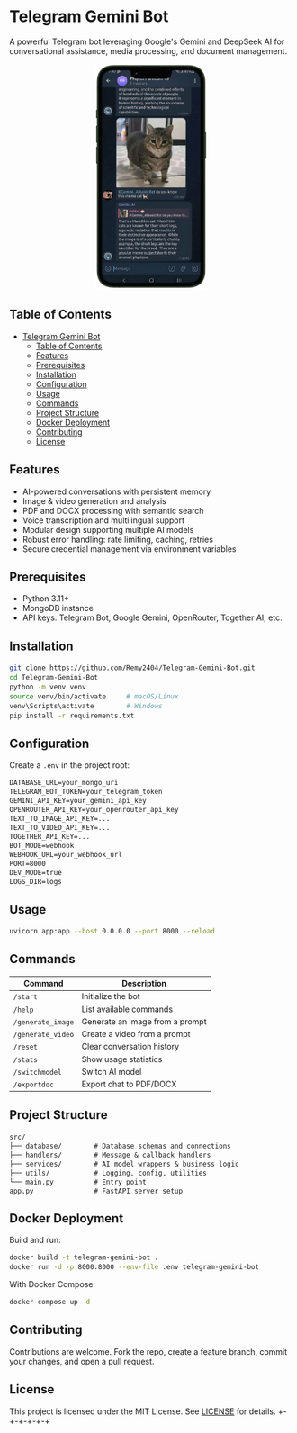 # Telegram Gemini Bot

A powerful Telegram bot leveraging Google's Gemini and DeepSeek AI for conversational assistance, media processing, and document management.

<div align="center">
  <img src="assets/templates/Project_report_group5.png" alt="Telegram Gemini Bot" width="200" />
</div>

## Table of Contents
- [Telegram Gemini Bot](#telegram-gemini-bot)
  - [Table of Contents](#table-of-contents)
  - [Features](#features)
  - [Prerequisites](#prerequisites)
  - [Installation](#installation)
  - [Configuration](#configuration)
  - [Usage](#usage)
  - [Commands](#commands)
  - [Project Structure](#project-structure)
  - [Docker Deployment](#docker-deployment)
  - [Contributing](#contributing)
  - [License](#license)

## Features
- AI-powered conversations with persistent memory  
- Image & video generation and analysis  
- PDF and DOCX processing with semantic search  
- Voice transcription and multilingual support  
- Modular design supporting multiple AI models  
- Robust error handling: rate limiting, caching, retries  
- Secure credential management via environment variables  

## Prerequisites
- Python 3.11+  
- MongoDB instance  
- API keys: Telegram Bot, Google Gemini, OpenRouter, Together AI, etc.  

## Installation
```bash
git clone https://github.com/Remy2404/Telegram-Gemini-Bot.git
cd Telegram-Gemini-Bot
python -m venv venv
source venv/bin/activate     # macOS/Linux
venv\Scripts\activate        # Windows
pip install -r requirements.txt
```

## Configuration
Create a `.env` in the project root:
```env
DATABASE_URL=your_mongo_uri
TELEGRAM_BOT_TOKEN=your_telegram_token
GEMINI_API_KEY=your_gemini_api_key
OPENROUTER_API_KEY=your_openrouter_api_key
TEXT_TO_IMAGE_API_KEY=...
TEXT_TO_VIDEO_API_KEY=...
TOGETHER_API_KEY=...
BOT_MODE=webhook
WEBHOOK_URL=your_webhook_url
PORT=8000
DEV_MODE=true
LOGS_DIR=logs
```

## Usage
```bash
uvicorn app:app --host 0.0.0.0 --port 8000 --reload
```

## Commands
| Command           | Description                          |
|-------------------|--------------------------------------|
| `/start`          | Initialize the bot                   |
| `/help`           | List available commands              |
| `/generate_image` | Generate an image from a prompt      |
| `/generate_video` | Create a video from a prompt         |
| `/reset`          | Clear conversation history           |
| `/stats`          | Show usage statistics                |
| `/switchmodel`    | Switch AI model                      |
| `/exportdoc`      | Export chat to PDF/DOCX              |

## Project Structure
```
src/
├── database/        # Database schemas and connections
├── handlers/        # Message & callback handlers
├── services/        # AI model wrappers & business logic
├── utils/           # Logging, config, utilities
└── main.py          # Entry point
app.py               # FastAPI server setup
```

## Docker Deployment
Build and run:
```bash
docker build -t telegram-gemini-bot .
docker run -d -p 8000:8000 --env-file .env telegram-gemini-bot
```
With Docker Compose:
```bash
docker-compose up -d
```

## Contributing
Contributions are welcome. Fork the repo, create a feature branch, commit your changes, and open a pull request.

## License
This project is licensed under the MIT License. See [LICENSE](LICENSE) for details.
+-+-+-+-+-+
